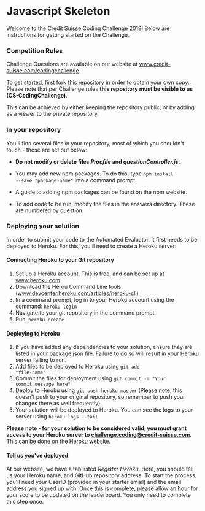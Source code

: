 # Javascript Skeleton

Welcome to the Credit Suisse Coding Challenge 2018! Below are instructions for getting started on the Challenge.

### Competition Rules


Challenge Questions are available on our website at www.credit-suisse.com/codingchallenge.

To get started, first fork this repository in order to obtain your own copy. Please note that per Challenge rules <b>this repository must be visible to us (CS-CodingChallenge)</b>.

This can be achieved by either keeping the repository public, or by adding <insert username here> as a viewer to the private repository.

### In your repository

You'll find several files in your repository, most of which you shouldn't touch - these are set out below:

- <b> Do not modify or delete files <i>Procfile</i> and <i>questionController.js</i>.</b>

- You may add new npm packages. To do this, type <code>npm install --save "package-name"</code> into a command prompt.

- A guide to adding npm packages can be found on the npm website.

- To add code to be run, modify the files in the answers directory. These are numbered by question.

### Deploying your solution

In order to submit your code to the Automated Evaluator, it first needs to be deployed to Heroku. For this, you'll need to create a Heroku server:

#### Connecting Heroku to your Git repository

1) Set up a Heroku account. This is free, and can be set up at www.heroku.com
2) Download the Herou Command Line tools (www.devcenter.heroku.com/articles/heroku-cli)
3) In a command prompt, log in to your Heroku account using the command:
    <code>heroku login</code>
4) Navigate to your git repository in the command prompt.
5) Run:
    <code>heroku create</code>

#### Deploying to Heroku

1) If you have added any dependencies to your solution, ensure they are listed in your package.json file. Failure to do so will result in your Heroku server failing to run.
2) Add files to be deployed to Heroku using <code>git add "file-name"</code> 
3) Commit the files for deployment using <code>git commit -m "Your commit message here"</code>
4) Deploy to Heroku using <code>git push heroku master</code> (Please note, this doesn't push to your original repository, so remember to push your changes there as well frequently).
5) Your solution will be deployed to Heroku. You can see the logs to your server using <code>heroku logs --tail</code>

<b>Please note - for your solution to be considered valid, you must grant access to your Heroku server to challenge.coding@credit-suisse.com</b>. This can be done on the Heroku website.

#### Tell us you've deployed

At our website, we have a tab listed <i>Register Heroku</i>. Here, you should tell us your Heroku name, and GitHub repository address. To start the process, you'll need your UserID (provided in your starter email) and the email address you signed up with. Once this is complete, please allow an hour for your score to be updated on the leaderboard. You only need to complete this step once.
